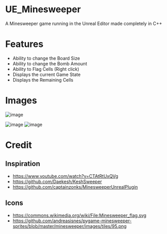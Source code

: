 # UE_Minesweeper
A Minesweeper game running in the Unreal Editor made completely in C++

# Features
- Ability to change the Board Size
- Ability to change the Bomb Amount
- Ability to Flag Cells (Right click)
- Displays the current Game State
- Displays the Remaining Cells

# Images
![image](https://user-images.githubusercontent.com/18000205/200728129-0f4f3d53-3232-4ba6-a168-79bcc9fb405b.png)

![image](https://user-images.githubusercontent.com/18000205/200739099-dddcfbe2-700a-4316-953b-9bbb214410f1.png)
![image](https://user-images.githubusercontent.com/18000205/200739141-658a060a-30d5-4939-ab6d-ffdeaf2796a4.png)

# Credit

## Inspiration
- https://www.youtube.com/watch?v=CTAtRtUxQVg
- https://github.com/Daekesh/KeshSweeper
- https://github.com/captainzonks/MinesweeperUnrealPlugin

## Icons
- https://commons.wikimedia.org/wiki/File:Minesweeper_flag.svg
- https://github.com/andreasisnes/pygame-minesweeper-sprites/blob/master/minesweeper/images/tiles/95.png
